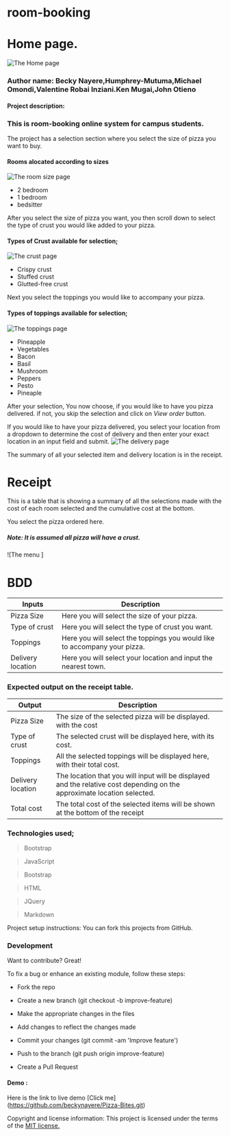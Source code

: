 # room-booking

# Home page.
![The Home page](images/house1.png)

### Author name: Becky Nayere,Humphrey-Mutuma,Michael Omondi,Valentine Robai Inziani.Ken Mugai,John Otieno

#### Project description:
### This is room-booking online system for campus students.

The project has a selection section   where you select the size of pizza you want to buy.
#### Rooms alocated according to sizes
![The room size page](image/medium-pizza.png)

- 2 bedroom
- 1 bedroom
- bedsitter

After you select the size of pizza you want, you then scroll down to select the type of crust you would like added to your pizza.
#### Types of Crust available for selection;
![The crust page](image/stuffed-crust.png)

- Crispy crust
- Stuffed crust
- Glutted-free crust

Next you select the toppings you would like to accompany your pizza.
#### Types of toppings available for selection;
![The toppings page](image/toppings-pizza.jpg)

- Pineapple
- Vegetables
- Bacon
- Basil
- Mushroom
- Peppers
- Pesto
- Pineaple


After your selection, You now choose, if you would like to have you pizza delivered. if not, you skip the selection and click on *View order* button.

If you would like to have your pizza delivered, you select your location from a dropdown to determine the cost of delivery and then enter your exact location in an input field and submit. 
![The delivery page](image/delivery-location.png)

The summary of all your selected item and delivery location is in the receipt.

# Receipt

This is a table that is showing a summary of all the  selections made with the cost of each room selected and the cumulative cost at the bottom.

You  select the pizza ordered here.
##### Note: It is assumed all pizza will have a crust.
![The menu ]

# BDD

| Inputs  | Description  |
|---|---|
|Pizza Size  | Here you will select the size of your pizza.  |
| Type of crust  | Here you will select the type of crust you want.  |
| Toppings  |  Here you will select the toppings you would like to accompany your pizza. |
| Delivery location  |  Here you will select your location and input the nearest town. |

### Expected output on the receipt table.
| Output  | Description  |
|---|---|
|Pizza Size   |  The size of the selected pizza will be displayed. with the cost|
|Type of crust   | The selected crust will be displayed here, with its cost.|	
|Toppings   | All the selected toppings will be displayed here, with their total cost.|
|Delivery location  | The location that you will input will be displayed and the relative cost depending on the approximate location selected.|
|Total cost  | The total cost of the selected items will be shown at the bottom of the receipt |
### Technologies used;
> Bootstrap

> JavaScript

>Bootstrap

>HTML

> JQuery

>Markdown

Project setup instructions: You can fork this projects from GitHub.
 ### Development

Want to contribute? Great!

To fix a bug or enhance an existing module, follow these steps:

- Fork the repo

- Create a new branch (git checkout -b improve-feature)

- Make the appropriate changes in the files

- Add changes to reflect the changes made

- Commit your changes (git commit -am 'Improve feature')

- Push to the branch (git push origin improve-feature)

- Create a Pull Request

#### Demo : 
Here is the link to live demo [Click me] (https://github.com/beckynayere/Pizza-Bites.git)

Copyright and license information: This project is licensed under the terms of the [MIT license.](https://github.com/beckynayere/pizza-inn/blob/master/LICENSE.md)